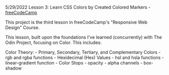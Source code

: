 5/29/2022
Lesson 3: Learn CSS Colors by Created Colored Markers -
[freeCodeCamp](hhttps://www.freecodecamp.org/learn/2022/responsive-web-design/#learn-css-colors-by-building-a-set-of-colored-markers)

This project is the third lesson in freeCodeCamp's "Responsive Web Design" Course.

This lesson, built upon the foundations I've learned (concurrently) with The Odin Project, focusing on Color. This includes:

Color Theory:
    - Primary, Secondary, Tertiary, and Complementary Colors
    - rgb and rgba functions
    - Hexidecimal (Hex) Values
    - hsl and hsla functions
    - linear-gradient function
        - Color Stops
    - opacity
    - alpha channels
    - box-shadow